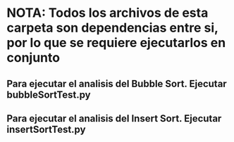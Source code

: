 # NOTA: Todos los archivos de esta carpeta son dependencias entre si, por lo que se requiere ejecutarlos en conjunto
## Para ejecutar el analisis del Bubble Sort. Ejecutar bubbleSortTest.py
## Para ejecutar el analisis del Insert Sort. Ejecutar insertSortTest.py
